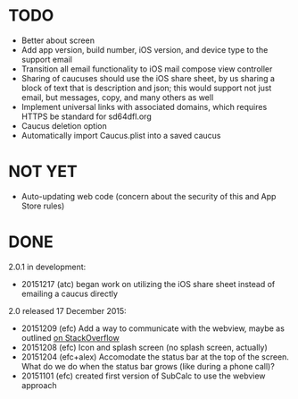 # TODO #

* Better about screen
* Add app version, build number, iOS version, and device type to the support email
* Transition all email functionality to iOS mail compose view controller
* Sharing of caucuses should use the iOS share sheet, by us sharing a block of text that is description and json; this would support not just email, but messages, copy, and many others as well
* Implement universal links with associated domains, which requires HTTPS be standard for sd64dfl.org
* Caucus deletion option
* Automatically import Caucus.plist into a saved caucus

# NOT YET #

* Auto-updating web code (concern about the security of this and App Store rules)

# DONE #

2.0.1 in development:
* 20151217 (atc) began work on utilizing the iOS share sheet instead of emailing a caucus directly

2.0 released 17 December 2015:
* 20151209 (efc) Add a way to communicate with the webview, maybe as outlined [on StackOverflow](http://stackoverflow.com/questions/15983797/can-a-uiwebview-interact-communicate-with-the-app)
* 20151208 (efc) Icon and splash screen (no splash screen, actually)
* 20151204 (efc+alex) Accomodate the status bar at the top of the screen. What do we do when the status bar grows (like during a phone call)?
* 20151101 (efc) created first version of SubCalc to use the webview approach
